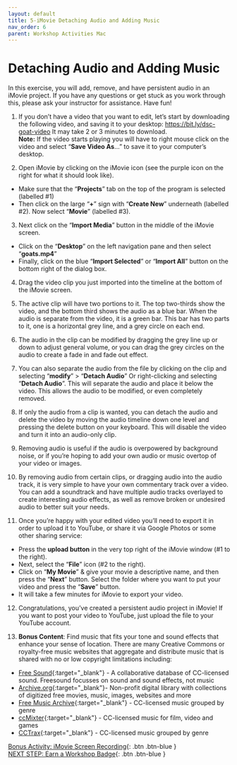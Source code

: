 ```yaml
---
layout: default
title: 5-iMovie Detaching Audio and Adding Music
nav_order: 6
parent: Workshop Activities Mac
---
```

# Detaching Audio and Adding Music
In this exercise, you will add, remove, and have persistent audio in an iMovie project. If you have any questions or get stuck as you work through this, please ask your instructor for assistance.  Have fun!

1. If you don’t have a video that you want to edit, let’s start by downloading the following video, and saving it to your desktop: https://bit.ly/dsc-goat-video  It may take 2 or 3 minutes to download.<br>
**Note:** If the video starts playing you will have to right mouse click on the video and select “**Save Video As**…” to save it to your computer’s desktop.

2. Open iMovie by clicking on the iMovie icon (see the purple icon on the right for what it should look like).
- Make sure that the “**Projects**” tab on the top of the program is selected (labelled #1)
- Then click on the large “**+**” sign with “**Create New**” underneath (labelled #2).
Now select “**Movie**” (labelled #3).

3. Next click on the “**Import Media**” button in the middle of the iMovie screen. 
- Click on the “**Desktop**” on the left navigation pane and then select “**goats.mp4**” 
- Finally, click on the blue “**Import Selected**” or “**Import All**” button on the bottom right of the dialog box.

4. Drag the video clip you just imported into the timeline at the bottom of the iMovie screen.

5. The active clip will have two portions to it. The top two-thirds show the video, and the bottom third shows the audio as a blue bar. When the audio is separate from the video, it is a green bar. This bar has two parts to it, one is a horizontal grey line, and a grey circle on each end. 

6. The audio in the clip can be modified by dragging the grey line up or down to adjust general volume, or you can drag the grey circles on the audio to create a fade in and fade out effect. 

7. You can also separate the audio from the file by clicking on the clip and selecting “**modify**” > “**Detach Audio**” Or right-clicking and selecting “**Detach Audio**”. This will separate the audio and place it below the video. This allows the audio to be modified, or even completely removed. 

8. If only the audio from a clip is wanted, you can detach the audio and delete the video by moving the audio timeline down one level and pressing the delete button on your keyboard. This will disable the video and turn it into an audio-only clip.

9. Removing audio is useful if the audio is overpowered by background noise, or if you’re hoping to add your own audio or music overtop of your video or images. 

10. By removing audio from certain clips, or dragging audio into the audio track, it is very simple to have your own commentary track over a video. You can add a soundtrack and have multiple audio tracks overlayed to create interesting audio effects, as well as remove broken or undesired audio to better suit your needs. 

11. Once you’re happy with your edited video you’ll need to export it in order to upload it to YouTube, or share it via Google Photos or some other sharing service:
- Press the **upload button** in the very top right of the iMovie window (#1 to the right).
- Next, select the “**File**” icon (#2 to the right).
- Click on “**My Movie**” & give your movie a descriptive name, and then press the “**Next**” button. Select the folder where you want to put your video and press the “**Save**” button.
- It will take a few minutes for iMovie to export your video.

12. Congratulations, you’ve created a persistent audio project in iMovie! If you want to post your video to YouTube, just upload the file to your YouTube account.

13. **Bonus Content**: Find music that fits your tone and sound effects that enhance your sense of location. There are many Creative Commons or royalty-free music websites that aggregate and distribute music that is shared with no or low copyright limitations including:
- [Free Sound](http://bit.ly/33deeCq){:target="_blank"} - A collaborative database of CC-licensed sound. Freesound focusses on sound and sound effects, not music
- [Archive.org](http://bit.ly/2DeGY2M){:target="_blank"}- Non-profit digital library with collections of digitized free movies, music, images, websites and more  
- [Free Music Archive](http://bit.ly/2OgSUsS){:target="_blank"} - CC-licensed music grouped by genre 
- [ccMixter](http://bit.ly/34hdOMq){:target="_blank"} - CC-licensed music for film, video and games 
- [CCTrax](http://bit.ly/2DbPjV8){:target="_blank"} - CC-licensed music grouped by genre

[Bonus Activity: iMovie Screen Recording](screen-recording.html){: .btn .btn-blue }<br>
[NEXT STEP: Earn a Workshop Badge](informal-credentials.html){: .btn .btn-blue }

